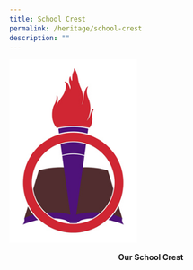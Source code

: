 ```yaml
---
title: School Crest
permalink: /heritage/school-crest
description: ""
---
```

<img src="/images/school-logo.jpeg" 
     style="width:45%">
<strong><center>Our School Crest</center>